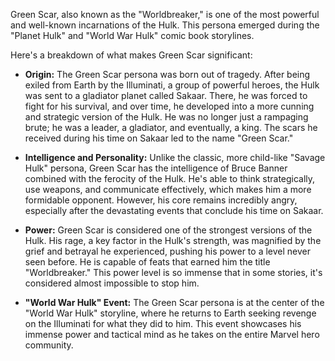 Green Scar, also known as the "Worldbreaker," is one of the most powerful and well-known incarnations of the Hulk. This persona emerged during the "Planet Hulk" and "World War Hulk" comic book storylines.

Here's a breakdown of what makes Green Scar significant:

* **Origin:** The Green Scar persona was born out of tragedy. After being exiled from Earth by the Illuminati, a group of powerful heroes, the Hulk was sent to a gladiator planet called Sakaar. There, he was forced to fight for his survival, and over time, he developed into a more cunning and strategic version of the Hulk. He was no longer just a rampaging brute; he was a leader, a gladiator, and eventually, a king. The scars he received during his time on Sakaar led to the name "Green Scar."

* **Intelligence and Personality:** Unlike the classic, more child-like "Savage Hulk" persona, Green Scar has the intelligence of Bruce Banner combined with the ferocity of the Hulk. He's able to think strategically, use weapons, and communicate effectively, which makes him a more formidable opponent. However, his core remains incredibly angry, especially after the devastating events that conclude his time on Sakaar.

* **Power:** Green Scar is considered one of the strongest versions of the Hulk. His rage, a key factor in the Hulk's strength, was magnified by the grief and betrayal he experienced, pushing his power to a level never seen before. He is capable of feats that earned him the title "Worldbreaker." This power level is so immense that in some stories, it's considered almost impossible to stop him.

* **"World War Hulk" Event:** The Green Scar persona is at the center of the "World War Hulk" storyline, where he returns to Earth seeking revenge on the Illuminati for what they did to him. This event showcases his immense power and tactical mind as he takes on the entire Marvel hero community.